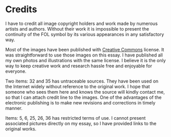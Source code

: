 # Credits

I have to credit all image copyright holders and work made by numerous artists and authors. Without their work it is impossible to present the continuity of the FOL symbol by its various appearances in any satisfactory way.

Most of the images have been published with [Creative Commons](http://en.wikipedia.org/wiki/Creative_Commons_license) license. It was straightforward to use those images on this essay. I have published all my own photos and illustrations with the same license. I believe it is the only way to keep creative work and research hassle free and enjoyable for everyone.

Two items: 32 and 35 has untraceable sources. They have been used on the Internet widely without reference to the original work. I hope that someone who sees them here and knows the source will kindly contact me, so that I can attach credit line to the images. One of the advantages of the electronic publishing is to make new revisions and corrections in timely manner.

Items: 5, 6, 25, 26, 36 has restricted terms of use. I cannot present associated pictures directly on my essay, so I have provided links to the original works.
